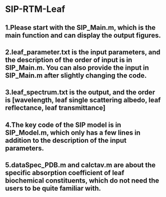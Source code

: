# SIP-RTM-Leaf
## 1.Please start with the SIP_Main.m, which is the main function and can display the output figures.
## 2.leaf_parameter.txt is the input parameters, and the description of the order of input is in SIP_Main.m. You can also provide the input in SIP_Main.m after slightly changing the code.
##  3.leaf_spectrum.txt is the output, and the order is [wavelength, leaf single scattering albedo, leaf reflectance, leaf transmittance]
##  4.The key code of the SIP model is in SIP_Model.m, which only has a few lines in addition to the description of the input parameters. 
##  5.dataSpec_PDB.m and calctav.m are about the specific absorption coefficient of leaf biochemical constituents, which do not need the users to be quite familiar with. 
